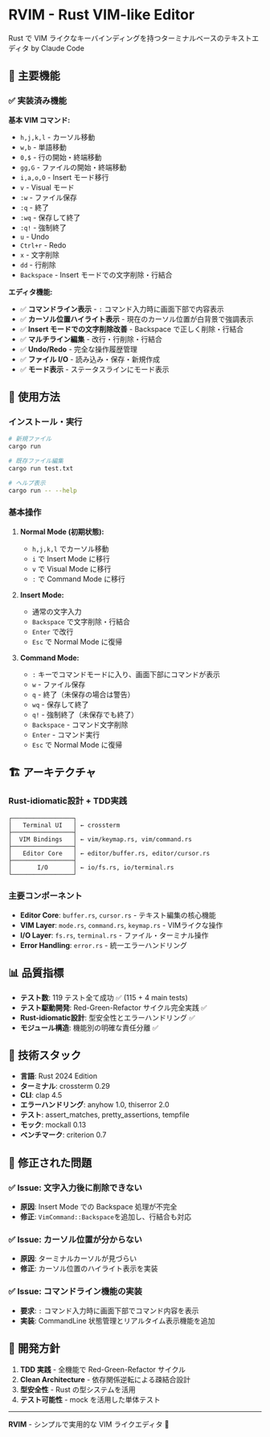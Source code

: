 # RVIM - Rust VIM-like Editor

Rust で VIM ライクなキーバインディングを持つターミナルベースのテキストエディタ by Claude Code

## 🎯 主要機能

### ✅ 実装済み機能

**基本 VIM コマンド:**

- `h,j,k,l` - カーソル移動
- `w,b` - 単語移動
- `0,$` - 行の開始・終端移動
- `gg,G` - ファイルの開始・終端移動
- `i,a,o,O` - Insert モード移行
- `v` - Visual モード
- `:w` - ファイル保存
- `:q` - 終了
- `:wq` - 保存して終了
- `:q!` - 強制終了
- `u` - Undo
- `Ctrl+r` - Redo
- `x` - 文字削除
- `dd` - 行削除
- `Backspace` - Insert モードでの文字削除・行結合

**エディタ機能:**

- ✅ **コマンドライン表示** - `:` コマンド入力時に画面下部で内容表示
- ✅ **カーソル位置ハイライト表示** - 現在のカーソル位置が白背景で強調表示
- ✅ **Insert モードでの文字削除改善** - Backspace で正しく削除・行結合
- ✅ **マルチライン編集** - 改行・行削除・行結合
- ✅ **Undo/Redo** - 完全な操作履歴管理
- ✅ **ファイル I/O** - 読み込み・保存・新規作成
- ✅ **モード表示** - ステータスラインにモード表示

## 🚀 使用方法

### インストール・実行

```bash
# 新規ファイル
cargo run

# 既存ファイル編集
cargo run test.txt

# ヘルプ表示
cargo run -- --help
```

### 基本操作

1. **Normal Mode (初期状態):**

   - `h,j,k,l` でカーソル移動
   - `i` で Insert Mode に移行
   - `v` で Visual Mode に移行
   - `:` で Command Mode に移行

2. **Insert Mode:**

   - 通常の文字入力
   - `Backspace` で文字削除・行結合
   - `Enter` で改行
   - `Esc` で Normal Mode に復帰

3. **Command Mode:**
   - `:` キーでコマンドモードに入り、画面下部にコマンドが表示
   - `w` - ファイル保存
   - `q` - 終了（未保存の場合は警告）
   - `wq` - 保存して終了
   - `q!` - 強制終了（未保存でも終了）
   - `Backspace` - コマンド文字削除
   - `Enter` - コマンド実行
   - `Esc` で Normal Mode に復帰

## 🏗️ アーキテクチャ

### Rust-idiomatic設計 + TDD実践

```
┌─────────────────┐
│   Terminal UI   │ ← crossterm
├─────────────────┤
│  VIM Bindings   │ ← vim/keymap.rs, vim/command.rs
├─────────────────┤
│   Editor Core   │ ← editor/buffer.rs, editor/cursor.rs
├─────────────────┤
│       I/O       │ ← io/fs.rs, io/terminal.rs
└─────────────────┘
```

### 主要コンポーネント

- **Editor Core**: `buffer.rs`, `cursor.rs` - テキスト編集の核心機能
- **VIM Layer**: `mode.rs`, `command.rs`, `keymap.rs` - VIMライクな操作
- **I/O Layer**: `fs.rs`, `terminal.rs` - ファイル・ターミナル操作
- **Error Handling**: `error.rs` - 統一エラーハンドリング

## 📊 品質指標

- **テスト数**: 119 テスト全て成功 ✅ (115 + 4 main tests)
- **テスト駆動開発**: Red-Green-Refactor サイクル完全実践 ✅
- **Rust-idiomatic設計**: 型安全性とエラーハンドリング ✅
- **モジュール構造**: 機能別の明確な責任分離 ✅

## 🔧 技術スタック

- **言語**: Rust 2024 Edition
- **ターミナル**: crossterm 0.29
- **CLI**: clap 4.5
- **エラーハンドリング**: anyhow 1.0, thiserror 2.0
- **テスト**: assert_matches, pretty_assertions, tempfile
- **モック**: mockall 0.13
- **ベンチマーク**: criterion 0.7

## 🐛 修正された問題

### ✅ Issue: 文字入力後に削除できない

- **原因**: Insert Mode での Backspace 処理が不完全
- **修正**: `VimCommand::Backspace`を追加し、行結合も対応

### ✅ Issue: カーソル位置が分からない

- **原因**: ターミナルカーソルが見づらい
- **修正**: カーソル位置のハイライト表示を実装

### ✅ Issue: コマンドライン機能の実装

- **要求**: `:` コマンド入力時に画面下部でコマンド内容を表示
- **実装**: CommandLine 状態管理とリアルタイム表示機能を追加

## 🎯 開発方針

1. **TDD 実践** - 全機能で Red-Green-Refactor サイクル
2. **Clean Architecture** - 依存関係逆転による疎結合設計
3. **型安全性** - Rust の型システムを活用
4. **テスト可能性** - mock を活用した単体テスト

---

**RVIM** - シンプルで実用的な VIM ライクエディタ 🦀
